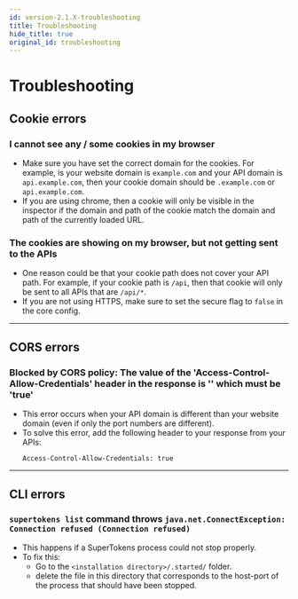 ```yaml
---
id: version-2.1.X-troubleshooting
title: Troubleshooting
hide_title: true
original_id: troubleshooting
---
```


# Troubleshooting

## Cookie errors
### I cannot see any / some cookies in my browser
- Make sure you have set the correct domain for the cookies. For example, is your website domain is ```example.com``` and your API domain is ```api.example.com```, then your cookie domain should be ```.example.com``` or ```api.example.com```.
- If you are using chrome, then a cookie will only be visible in the inspector if the domain and path of the cookie match the domain and path of the currently loaded URL.

### The cookies are showing on my browser, but not getting sent to the APIs
- One reason could be that your cookie path does not cover your API path. For example, if your cookie path is ```/api```, then that cookie will only be sent to all APIs that are ```/api/*```.
- If you are not using HTTPS, make sure to set the secure flag to ```false``` in the core config.
----------------
## CORS errors
### Blocked by CORS policy: The value of the 'Access-Control-Allow-Credentials' header in the response is '' which must be 'true'
- This error occurs when your API domain is different than your website domain (even if only the port numbers are different).
- To solve this error, add the following header to your response from your APIs:
    ```
    Access-Control-Allow-Credentials: true
    ```
----------------
## CLI errors
### ```supertokens list``` command throws ```java.net.ConnectException: Connection refused (Connection refused)```
- This happens if a SuperTokens process could not stop properly.
- To fix this:
    - Go to the ```<installation directory>/.started/``` folder.
    - delete the file in this directory that corresponds to the host-port of the process that should have been stopped.
